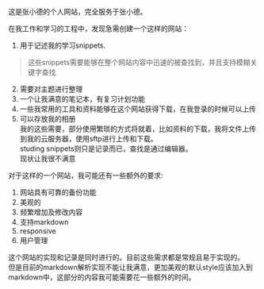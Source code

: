 这是张小德的个人网站，完全服务于张小德。

在我工作和学习的工程中，发现急需创建一个这样的网站：  
1. 用于记述我的学习snippets.  
> 这些snippets需要能够在整个网站内容中迅速的被查找到，并且支持模糊关键字查找  
2. 需要对主题进行整理  
3. 一个让我满意的笔记本，有复习计划功能  
4. 一些我常用的工具和资料能够在这个网站获得下载，在我登录的时候可以上传  
5. 可以存放我的相册  
我的这些需要，部分使用繁琐的方式将就着，比如资料的下载，我将文件上传到我的云服务器，使用sftp进行上传和下载。  
studing snippets则只是记录而已，查找是通过编辑器。  
现状让我很不满意  

对于这样的一个网站，我可能还有一些额外的要求:  
1. 网站具有可靠的备份功能  
2. 美观的  
3. 频繁增加及修改内容  
4. 支持markdown  
5. responsive  
6. 用户管理

这个网站的实现和记录是同时进行的。目前这些需求都是常规且易于实现的。  
但是目前的markdown解析实现不能让我满意，更加美观的默认style应该加入到markdown中，这部分的内容我可能需要花一些额外的时间。



